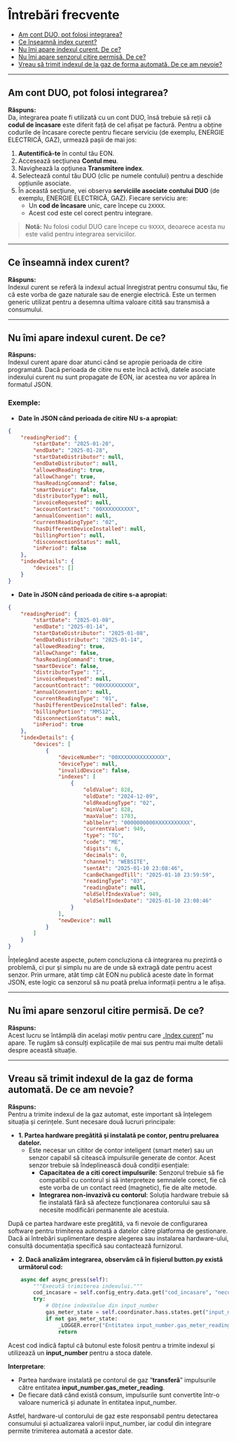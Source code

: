 # Întrebări frecvente

- [Am cont DUO, pot folosi integrarea?](#am-cont-duo-pot-folosi-integrarea)
- [Ce înseamnă index curent?](#ce-înseamnă-index-curent)
- [Nu îmi apare indexul curent. De ce?](#nu-îmi-apare-indexul-curent-de-ce)
- [Nu îmi apare senzorul citire permisă. De ce?](#nu-îmi-apare-senzorul-citire-permisă-de-ce)
- [Vreau să trimit indexul de la gaz de forma automată. De ce am nevoie?](#vreau-să-trimit-indexul-de-la-gaz-de-forma-automată-de-ce-am-nevoie)
---

## Am cont DUO, pot folosi integrarea?

**Răspuns:**  
Da, integrarea poate fi utilizată cu un cont DUO, însă trebuie să reții că **codul de încasare** este diferit față de cel afișat pe factură. Pentru a obține codurile de încasare corecte pentru fiecare serviciu (de exemplu, ENERGIE ELECTRICĂ, GAZ), urmează pașii de mai jos:

1. **Autentifică-te** în contul tău EON.
2. Accesează secțiunea **Contul meu**.
3. Navighează la opțiunea **Transmitere index**.
4. Selectează contul tău DUO (clic pe numele contului) pentru a deschide opțiunile asociate.
5. În această secțiune, vei observa **serviciile asociate contului DUO** (de exemplu, ENERGIE ELECTRICĂ, GAZ). Fiecare serviciu are:
   - Un **cod de încasare** unic, care începe cu `2XXXX`.  
   - Acest cod este cel corect pentru integrare.

> **Notă:** Nu folosi codul DUO care începe cu `9XXXX`, deoarece acesta nu este valid pentru integrarea serviciilor.

---

## Ce înseamnă index curent?

**Răspuns:**  
Indexul curent se referă la indexul actual înregistrat pentru consumul tău, fie că este vorba de gaze naturale sau de energie electrică. Este un termen generic utilizat pentru a desemna ultima valoare citită sau transmisă a consumului.

---

## Nu îmi apare indexul curent. De ce?

**Răspuns:**  
Indexul curent apare doar atunci când se apropie perioada de citire programată. Dacă perioada de citire nu este încă activă, datele asociate indexului curent nu sunt propagate de EON, iar acestea nu vor apărea în formatul JSON.

### Exemple:
- **Date în JSON când perioada de citire NU s-a apropiat:**

```json
{
    "readingPeriod": {
        "startDate": "2025-01-20",
        "endDate": "2025-01-28",
        "startDateDistributor": null,
        "endDateDistributor": null,
        "allowedReading": true,
        "allowChange": true,
        "hasReadingCommand": false,
        "smartDevice": false,
        "distributorType": null,
        "invoiceRequested": null,
        "accountContract": "00XXXXXXXXXX",
        "annualConvention": null,
        "currentReadingType": "02",
        "hasDifferentDeviceInstalled": null,
        "billingPortion": null,
        "disconnectionStatus": null,
        "inPeriod": false
    },
    "indexDetails": {
        "devices": []
    }
}
```
- **Date în JSON când perioada de citire s-a apropiat:**
```json
{
    "readingPeriod": {
        "startDate": "2025-01-08",
        "endDate": "2025-01-14",
        "startDateDistributor": "2025-01-08",
        "endDateDistributor": "2025-01-14",
        "allowedReading": true,
        "allowChange": false,
        "hasReadingCommand": true,
        "smartDevice": false,
        "distributorType": "I",
        "invoiceRequested": null,
        "accountContract": "00XXXXXXXXXX",
        "annualConvention": null,
        "currentReadingType": "01",
        "hasDifferentDeviceInstalled": false,
        "billingPortion": "MMS12",
        "disconnectionStatus": null,
        "inPeriod": true
    },
    "indexDetails": {
        "devices": [
            {
                "deviceNumber": "00XXXXXXXXXXXXXXX",
                "deviceType": null,
                "invalidDevice": false,
                "indexes": [
                    {
                        "oldValue": 828,
                        "oldDate": "2024-12-09",
                        "oldReadingType": "02",
                        "minValue": 828,
                        "maxValue": 1783,
                        "ablbelnr": "0000000000XXXXXXXXXXX",
                        "currentValue": 949,
                        "type": "TG",
                        "code": "ME",
                        "digits": 6,
                        "decimals": 0,
                        "channel": "WEBSITE",
                        "sentAt": "2025-01-10 23:08:46",
                        "canBeChangedTill": "2025-01-10 23:59:59",
                        "readingType": "03",
                        "readingDate": null,
                        "oldSelfIndexValue": 949,
                        "oldSelfIndexDate": "2025-01-10 23:08:46"
                    }
                ],
                "newDevice": null
            }
        ]
    }
}
```

Înțelegând aceste aspecte, putem concluziona că integrarea nu prezintă o problemă, ci pur și simplu nu are de unde să extragă date pentru acest senzor. Prin urmare, atât timp cât EON nu publică aceste date în format JSON, este logic ca senzorul să nu poată prelua informații pentru a le afișa.

---

## Nu îmi apare senzorul citire permisă. De ce?

**Răspuns:**  
Acest lucru se întâmplă din același motiv pentru care „[Index curent](#nu-îmi-apare-indexul-curent-de-ce)” nu apare. Te rugăm să consulți explicațiile de mai sus pentru mai multe detalii despre această situație.


---

## Vreau să trimit indexul de la gaz de forma automată. De ce am nevoie?

**Răspuns:**  
Pentru a trimite indexul de la gaz automat, este important să înțelegem situația și cerințele. Sunt necesare două lucruri principale:

  - **1.	Partea hardware pregătită și instalată pe contor, pentru preluarea datelor.**
      - Este necesar un cititor de contor inteligent (smart meter) sau un senzor capabil să citească impulsurile generate de contor. Acest senzor trebuie să îndeplinească două condiții esențiale:
        - **Capacitatea de a citi corect impulsurile**: Senzorul trebuie să fie compatibil cu contorul și să interpreteze semnalele corect, fie că este vorba de un contact reed (magnetic), fie de alte metode.
        - **Integrarea non-invazivă cu contorul**: Soluția hardware trebuie să fie instalată fără să afecteze funcționarea contorului sau să necesite modificări permanente ale acestuia.

După ce partea hardware este pregătită, va fi nevoie de configurarea software pentru trimiterea automată a datelor către platforma de gestionare. Dacă ai întrebări suplimentare despre alegerea sau instalarea hardware-ului, consultă documentația specifică sau contactează furnizorul.

  - **2. Dacă analizăm integrarea, observăm că în fișierul button.py există următorul cod:**

```python
    async def async_press(self):
        """Execută trimiterea indexului."""
        cod_incasare = self.config_entry.data.get("cod_incasare", "necunoscut")
        try:
            # Obține indexValue din input_number
            gas_meter_state = self.coordinator.hass.states.get("input_number.gas_meter_reading")
            if not gas_meter_state:
                _LOGGER.error("Entitatea input_number.gas_meter_reading nu este definită.")
                return

```
Acest cod indică faptul că butonul este folosit pentru a trimite indexul și utilizează un **input_number** pentru a stoca datele.

**Interpretare**:
  - Partea hardware instalată pe contorul de gaz “**transferă**” impulsurile către entitatea **input_number.gas_meter_reading**.
  - De fiecare dată când există consum, impulsurile sunt convertite într-o valoare numerică și adunate în entitatea input_number.

Astfel, hardware-ul contorului de gaz este responsabil pentru detectarea consumului și actualizarea valorii input_number, iar codul din integrare permite trimiterea automată a acestor date.
